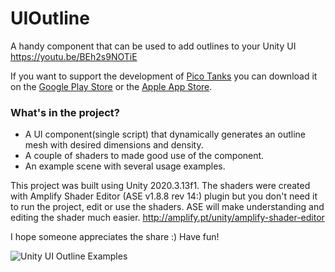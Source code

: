 # UIOutline

A handy component that can be used to add outlines to your Unity UI https://youtu.be/BEh2s9NOTiE

If you want to support the development of [Pico Tanks](https://www.picotanks.com/) you can download it on the [Google Play Store](https://play.google.com/store/apps/details?id=com.pandaarcade.picotanks) or the [Apple App Store](https://apps.apple.com/au/app/pico-tanks/id1261614771).

### What's in the project?
* A UI component(single script) that dynamically generates an outline mesh with desired dimensions and density. 
* A couple of shaders to made good use of the component. 
* An example scene with several usage examples.

This project was built using Unity 2020.3.13f1. The shaders were created with Amplify Shader Editor (ASE v1.8.8 rev 14:) plugin but you don't need it to run the project, edit or use the shaders. ASE will make understanding and editing the shader much easier. http://amplify.pt/unity/amplify-shader-editor

I hope someone appreciates the share :) Have fun!

![Unity UI Outline Examples](https://i.imgur.com/CPdJZtj.png)

